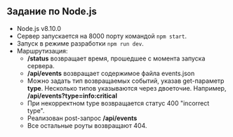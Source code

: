 ## Задание по Node.js

- Node.js v8.10.0
- Сервер запускается на 8000 порту командой `npm start`.
- Запуск в режиме разработки `npm run dev`.
- Маршрутизация:
    - **/status** возвращает время, прошедшее с момента запуска сервера.
    - **/api/events** возвращает содержимое файла events.json
    - Можно задать тип возвращаемых событий, указав get-параметр **type**. Несколько типов указываются через двоеточие. Например, **/api/events?type=info:critical**
    - При некорректном type возвращается статус 400 "incorrect type".
    - Реализован post-запрос **/api/events**
    - Все остальные роуты возвращают 404.
